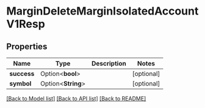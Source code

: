 # MarginDeleteMarginIsolatedAccountV1Resp

## Properties

Name | Type | Description | Notes
------------ | ------------- | ------------- | -------------
**success** | Option<**bool**> |  | [optional]
**symbol** | Option<**String**> |  | [optional]

[[Back to Model list]](../README.md#documentation-for-models) [[Back to API list]](../README.md#documentation-for-api-endpoints) [[Back to README]](../README.md)


